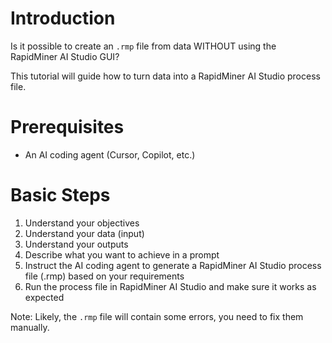 # Introduction

Is it possible to create an `.rmp` file from data WITHOUT using the RapidMiner AI Studio GUI?

This tutorial will guide how to turn data into a RapidMiner AI Studio process file.

# Prerequisites
- An AI coding agent (Cursor, Copilot, etc.)

# Basic Steps
1. Understand your objectives
2. Understand your data (input)
3. Understand your outputs
4. Describe what you want to achieve in a prompt
5. Instruct the AI coding agent to generate a RapidMiner AI Studio process file (.rmp) based on your requirements
6. Run the process file in RapidMiner AI Studio and make sure it works as expected

Note: Likely, the `.rmp` file will contain some errors, you need to fix them manually.
